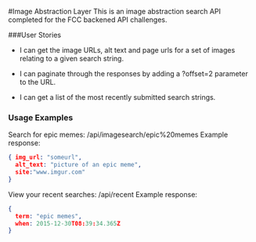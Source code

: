 #Image Abstraction Layer
This is an image abstraction search API completed for the FCC backened API challenges.

###User Stories
- I can get the image URLs, alt text and page urls for a set of images relating to a given search string.

- I can paginate through the responses by adding a ?offset=2 parameter to the URL.

- I can get a list of the most recently submitted search strings.

### Usage Examples
Search for epic memes: /api/imagesearch/epic%20memes
Example response:
```json
{ img_url: "someurl", 
  alt_text: "picture of an epic meme",
  site:"www.imgur.com" 
}
```
View your recent searches: /api/recent
Example response: 
```json
{ 
  term: "epic memes", 
  when: 2015-12-30T08:39:34.365Z 
}
```
